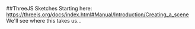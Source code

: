##ThreeJS Sketches
Starting here: https://threejs.org/docs/index.html#Manual/Introduction/Creating_a_scene
We'll see where this takes us...